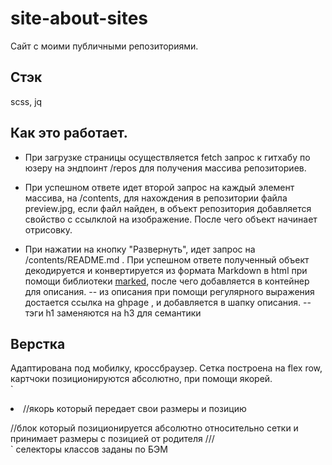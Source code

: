# site-about-sites
Сайт с моими публичными репозиториями.
## Стэк
scss, jq

## Как это работает.
- При загрузке страницы осуществляется fetch запрос к гитхабу по юзеру на эндпоинт /repos для получения массива репозиториев.

- При успешном ответе идет второй запрос на каждый элемент массива, на /contents,  для нахождения в репозитории файла preview.jpg,
если файл найден, в объект репозитория добавляется свойство с ссылклой на изображение. После чего объект начинает отрисовку.

- При нажатии на кнопку "Развернуть", идет запрос на /contents/README.md .
При успешном ответе полученный объект декодируется и конвертируется из формата Markdown в html при помощи библиотеки [marked](https://github.com/markedjs/marked), после чего добавляется в контейнер для описания.
-- из описания при помощи регулярного выражения достается ссылка на ghpage , и добавляется в шапку описания.
-- тэги h1 заменяются на h3 для семантики

## Верстка
Адаптирована под мобилку, кроссбраузер.
Сетка построена на flex row, картчоки позиционируются абсолютно, при помощи якорей.  
  `<li class='grid__el'> //якорь который передает свои размеры и позицию 
   <div class='grid__el-position'>  //блок который позиционируется абсолютно относительно сетки и  принимает размеры с позицией от родителя
   ///
   </div>
  </li>
  `
  селекторы классов заданы по БЭМ
